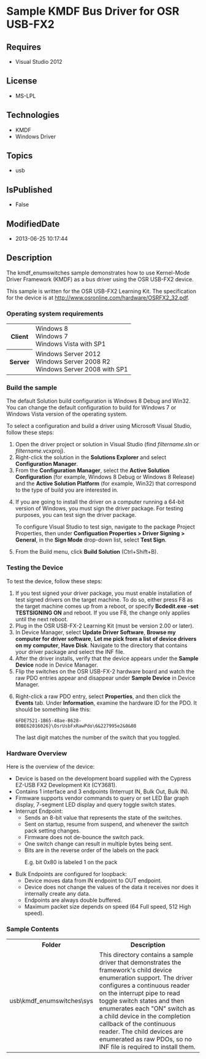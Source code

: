 # Sample KMDF Bus Driver for OSR USB-FX2
## Requires
* Visual Studio 2012
## License
* MS-LPL
## Technologies
* KMDF
* Windows Driver
## Topics
* usb
## IsPublished
* False
## ModifiedDate
* 2013-06-25 10:17:44
## Description

<div id="mainSection">
<p>The kmdf_enumswitches sample demonstrates how to use Kernel-Mode Driver Framework (KMDF) as a bus driver using the OSR USB-FX2 device.
</p>
<p>This sample is written for the OSR USB-FX2 Learning Kit. The specification for the device is at
<a href="http://www.osronline.com/hardware/OSRFX2_32.pdf">http://www.osronline.com/hardware/OSRFX2_32.pdf</a>.</p>
<h3>Operating system requirements</h3>
<table>
<tbody>
<tr>
<th>Client</th>
<td><dt>Windows&nbsp;8 </dt><dt>Windows&nbsp;7 </dt><dt>Windows&nbsp;Vista with SP1 </dt></td>
</tr>
<tr>
<th>Server</th>
<td><dt>Windows Server&nbsp;2012 </dt><dt>Windows Server&nbsp;2008&nbsp;R2 </dt><dt>Windows Server&nbsp;2008 with SP1 </dt></td>
</tr>
</tbody>
</table>
<h3>Build the sample</h3>
<p>The default Solution build configuration is Windows&nbsp;8 Debug and Win32. You can change the default configuration to build for Windows&nbsp;7 or Windows&nbsp;Vista version of the operating system.</p>
<p>To select a configuration and build a driver using Microsoft Visual Studio, follow these steps:</p>
<ol>
<li>Open the driver project or solution in Visual Studio (find <i>filtername</i>.sln or
<i>filtername</i>.vcxproj). </li><li>Right-click the solution in the <b>Solutions Explorer</b> and select <b>Configuration Manager</b>.
</li><li>From the <b>Configuration Manager</b>, select the <b>Active Solution Configuration</b> (for example, Windows&nbsp;8 Debug or Windows&nbsp;8 Release) and the
<b>Active Solution Platform</b> (for example, Win32) that correspond to the type of build you are interested in.
</li><li>
<p>If you are going to install the driver on a computer running a 64-bit version of Windows, you must sign the driver package. For testing purposes, you can test sign the driver package.</p>
<p>To configure Visual Studio to test sign, navigate to the package Project Properties, then under
<b>Configuation Properties &gt; Driver Signing &gt; General</b>, in the <b>Sign Mode</b> drop-down list, select
<b>Test Sign</b>.</p>
</li><li>From the Build menu, click <b>Build Solution</b> (Ctrl&#43;Shift&#43;B). </li></ol>
<h3><a id="Testing_the_Device"></a><a id="testing_the_device"></a><a id="TESTING_THE_DEVICE"></a>Testing the Device</h3>
<p>To test the device, follow these steps:</p>
<ol>
<li>If you test signed your driver package, you must enable installation of test signed drivers on the target machine. To do so, either press F8 as the target machine comes up from a reboot, or specify
<b>Bcdedit.exe -set TESTSIGNING ON</b> and reboot. If you use F8, the change only applies until the next reboot.
</li><li>Plug in the OSR USB-FX-2 Learning Kit (must be version 2.00 or later). </li><li>In Device Manager, select <b>Update Driver Software</b>, <b>Browse my computer for driver software</b>,
<b>Let me pick from a list of device drivers on my computer</b>, <b>Have Disk</b>. Navigate to the directory that contains your driver package and select the INF file.
</li><li>After the driver installs, verify that the device appears under the <b>Sample Device</b> node in Device Manager.
</li><li>Flip the switches on the OSR USB-FX-2 hardware board and watch the raw PDO entries appear and disappear under
<b>Sample Device</b> in Device Manager. </li><li>
<p>Right-click a raw PDO entry, select <b>Properties</b>, and then click the <b>Events</b> tab. Under
<b>Information</b>, examine the hardware ID for the PDO. It should be something like this:
</p>
<pre class="syntax"><code>6FDE7521-1B65-48ae-B628-80BE62016026}\OsrUsbFxRawPdo\6&amp;227995e2&amp;0&amp;08</code></pre>
<p></p>
<p>The last digit matches the number of the switch that you toggled.</p>
</li></ol>
<h3><a id="Hardware_Overview"></a><a id="hardware_overview"></a><a id="HARDWARE_OVERVIEW"></a>Hardware Overview</h3>
<p>Here is the overview of the device: </p>
<ul>
<li>Device is based on the development board supplied with the Cypress EZ-USB FX2 Development Kit (CY3681).
</li><li>Contains 1 interface and 3 endpoints (Interrupt IN, Bulk Out, Bulk IN). </li><li>Firmware supports vendor commands to query or set LED Bar graph display, 7-segment LED display and query toggle switch states.
</li><li>Interrupt Endpoint:
<ul>
<li>Sends an 8-bit value that represents the state of the switches. </li><li>Sent on startup, resume from suspend, and whenever the switch pack setting changes.
</li><li>Firmware does not de-bounce the switch pack. </li><li>One switch change can result in multiple bytes being sent. </li><li>Bits are in the reverse order of the labels on the pack
<p>E.g. bit 0x80 is labeled 1 on the pack</p>
</li></ul>
</li><li>Bulk Endpoints are configured for loopback:
<ul>
<li>Device moves data from IN endpoint to OUT endpoint. </li><li>Device does not change the values of the data it receives nor does it internally create any data.
</li><li>Endpoints are always double buffered. </li><li>Maximum packet size depends on speed (64 Full speed, 512 High speed). </li></ul>
</li></ul>
<p></p>
<h3><a id="Sample_Contents"></a><a id="sample_contents"></a><a id="SAMPLE_CONTENTS"></a>Sample Contents</h3>
<table>
<tbody>
<tr>
<th>Folder</th>
<th>Description</th>
</tr>
<tr>
<td>usb\kmdf_enumswitches\sys</td>
<td>This directory contains a sample driver that demonstrates the framework's child device enumeration support. The driver configures a continuous reader on the interrupt pipe to read toggle switch states and then enumerates each &quot;ON&quot; switch as a child device
 in the completion callback of the continuous reader. The child devices are enumerated as raw PDOs, so no INF file is required to install them.
</td>
</tr>
</tbody>
</table>
</div>
